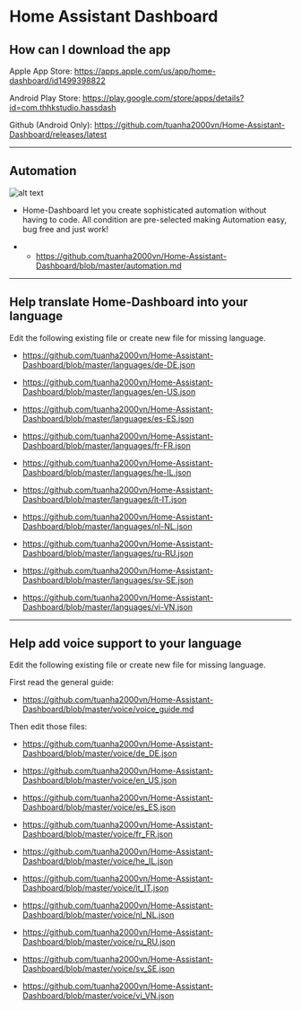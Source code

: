 # Home Assistant Dashboard

## How can I download the app
Apple App Store: https://apps.apple.com/us/app/home-dashboard/id1499398822

Android Play Store: https://play.google.com/store/apps/details?id=com.thhkstudio.hassdash

Github (Android Only): https://github.com/tuanha2000vn/Home-Assistant-Dashboard/releases/latest

***

## Automation

![alt text](https://github.com/tuanha2000vn/Home-Assistant-Dashboard/blob/master/automation/a.3.1.png?raw=true)

* Home-Dashboard let you create sophisticated automation without having to code. All condition are pre-selected making Automation easy, bug free and just work!

* * https://github.com/tuanha2000vn/Home-Assistant-Dashboard/blob/master/automation.md

***

## Help translate Home-Dashboard into your language

Edit the following existing file or create new file for missing language.

* https://github.com/tuanha2000vn/Home-Assistant-Dashboard/blob/master/languages/de-DE.json

* https://github.com/tuanha2000vn/Home-Assistant-Dashboard/blob/master/languages/en-US.json

* https://github.com/tuanha2000vn/Home-Assistant-Dashboard/blob/master/languages/es-ES.json

* https://github.com/tuanha2000vn/Home-Assistant-Dashboard/blob/master/languages/fr-FR.json

* https://github.com/tuanha2000vn/Home-Assistant-Dashboard/blob/master/languages/he-IL.json

* https://github.com/tuanha2000vn/Home-Assistant-Dashboard/blob/master/languages/it-IT.json

* https://github.com/tuanha2000vn/Home-Assistant-Dashboard/blob/master/languages/nl-NL.json

* https://github.com/tuanha2000vn/Home-Assistant-Dashboard/blob/master/languages/ru-RU.json

* https://github.com/tuanha2000vn/Home-Assistant-Dashboard/blob/master/languages/sv-SE.json

* https://github.com/tuanha2000vn/Home-Assistant-Dashboard/blob/master/languages/vi-VN.json

***

## Help add voice support to your language

Edit the following existing file or create new file for missing language.

First read the general guide:

* https://github.com/tuanha2000vn/Home-Assistant-Dashboard/blob/master/voice/voice_guide.md

Then edit those files:

* https://github.com/tuanha2000vn/Home-Assistant-Dashboard/blob/master/voice/de_DE.json

* https://github.com/tuanha2000vn/Home-Assistant-Dashboard/blob/master/voice/en_US.json

* https://github.com/tuanha2000vn/Home-Assistant-Dashboard/blob/master/voice/es_ES.json

* https://github.com/tuanha2000vn/Home-Assistant-Dashboard/blob/master/voice/fr_FR.json

* https://github.com/tuanha2000vn/Home-Assistant-Dashboard/blob/master/voice/he_IL.json

* https://github.com/tuanha2000vn/Home-Assistant-Dashboard/blob/master/voice/it_IT.json

* https://github.com/tuanha2000vn/Home-Assistant-Dashboard/blob/master/voice/nl_NL.json

* https://github.com/tuanha2000vn/Home-Assistant-Dashboard/blob/master/voice/ru_RU.json

* https://github.com/tuanha2000vn/Home-Assistant-Dashboard/blob/master/voice/sv_SE.json

* https://github.com/tuanha2000vn/Home-Assistant-Dashboard/blob/master/voice/vi_VN.json

